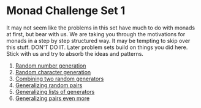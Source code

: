 # Monad Challenge Set 1

It may not seem like the problems in this set have much to do with monads at
first, but bear with us.  We are taking you through the motivations for monads
in a step by step structured way.  It may be tempting to skip over this stuff.
DON'T DO IT.  Later problem sets build on things you did here.  Stick with us
and try to absorb the ideas and patterns.

1. [Random number generation](set1-1.md)
1. [Random character generation](set1-2.md)
1. [Combining two random generators](set1-3.md)
1. [Generalizing random pairs](set1-4.md)
1. [Generalizing lists of generators](set1-5.md)
1. [Generalizing pairs even more](set1-6.md)


